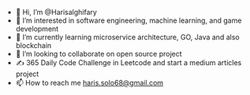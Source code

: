 - 👋 Hi, I’m @Harisalghifary
- 👀 I’m interested in software engineering, machine learning, and game development
- 🌱 I’m currently learning microservice architecture, GO, Java and also blockchain
- 💞️ I’m looking to collaborate on open source project
- ✍️ 365 Daily Code Challenge in Leetcode and start a medium articles project
- 📫 How to reach me haris.solo68@gmail.com

<!---
Harisalghifary/Harisalghifary is a ✨ special ✨ repository because its `README.md` (this file) appears on your GitHub profile.
You can click the Preview link to take a look at your changes.
--->
